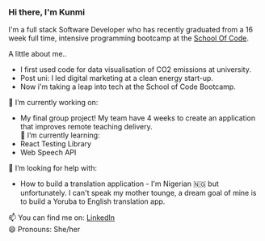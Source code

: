 ### Hi there, I'm Kunmi

I'm a full stack Software Developer who has recently graduated from a 16 week full time, intensive programming bootcamp at the [School Of Code](https://www.schoolofcode.co.uk/ "School Of Code Homepage").

A little about me..
* I first used code for data visualisation of CO2 emissions at university.
* Post uni: I led digital marketing at a clean energy start-up. 
* Now i'm taking a leap into tech at the School of Code Bootcamp. 

🔭  I’m currently working on:<br/> 
- My final group project! My team have 4 weeks to create an application that improves remote teaching delivery. <br/>
🌱  I’m currently learning:<br/> 
- React Testing Library
- Web Speech API 

🤔 I’m looking for help with:<br/> 
- How to build a translation application - I'm Nigerian 🇳🇬 but unfortunately. I can't speak my mother tounge, a dream goal of mine is to build a Yoruba to English translation app. 

📫  You can find me on: [LinkedIn](https://www.linkedin.com/in/kunmi-williams/) <br/>
😄  Pronouns: She/her

<!--
**kumsw/kumsw** is a ✨ _special_ ✨ repository because its `README.md` (this file) appears on your GitHub profile.
- 👯 I’m looking to collaborate on ...
- 🤔 I’m looking for help with ...
- 
- 💬 Ask me about ...
- ⚡ Fun fact: ...



-->
